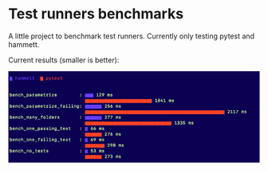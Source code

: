 # Test runners benchmarks


A little project to benchmark test runners. Currently only testing pytest and hammett.

Current results (smaller is better):

![hammett wins](screenshot.png)
